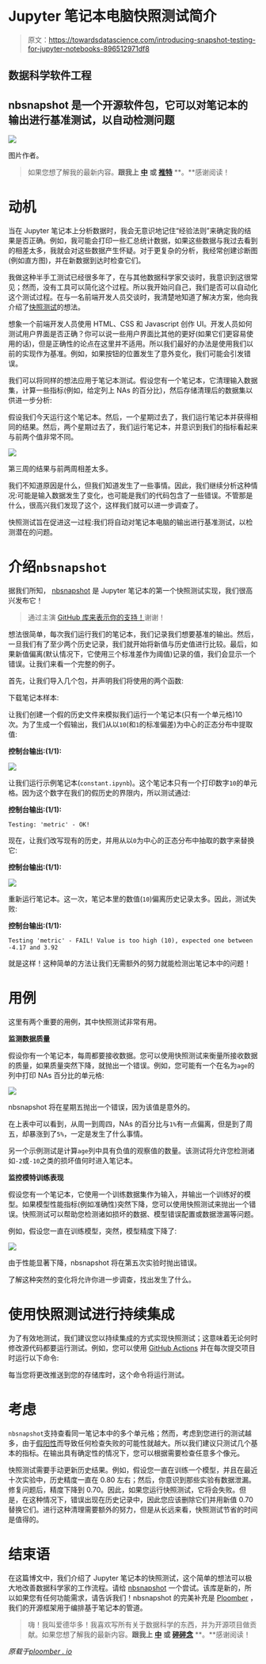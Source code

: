 # Jupyter 笔记本电脑快照测试简介

> 原文：<https://towardsdatascience.com/introducing-snapshot-testing-for-jupyter-notebooks-896512971df8>

## 数据科学软件工程

## nbsnapshot 是一个开源软件包，它可以对笔记本的输出进行基准测试，以自动检测问题

![](img/5c6ae5184b07afb1c2cf550a60e55730.png)

图片作者。

> 如果您想了解我的最新内容。**跟我上** [**中**](https://medium.com/@edublancas) **或** [**推特**](https://twitter.com/edublancas) **。**感谢阅读！

# 动机

当在 Jupyter 笔记本上分析数据时，我会无意识地记住“经验法则”来确定我的结果是否正确。例如，我可能会打印一些汇总统计数据，如果这些数据与我过去看到的相差太多，我就会对这些数据产生怀疑。对于更复杂的分析，我经常创建诊断图(例如直方图)，并在新数据到达时检查它们。

我做这种半手工测试已经很多年了，在与其他数据科学家交谈时，我意识到这很常见；然而，没有工具可以简化这个过程。所以我开始问自己，我们是否可以自动化这个测试过程。在与一名前端开发人员交谈时，我清楚地知道了解决方案，他向我介绍了[快照测试](https://jestjs.io/docs/snapshot-testing)的想法。

想象一个前端开发人员使用 HTML、CSS 和 Javascript 创作 UI。开发人员如何测试用户界面是否正确？你可以说一些用户界面比其他的更好(如果它们更容易使用的话)，但是正确性的论点在这里并不适用。所以我们最好的办法是使用我们以前的实现作为基准。例如，如果按钮的位置发生了意外变化，我们可能会引发错误。

我们可以将同样的想法应用于笔记本测试。假设您有一个笔记本，它清理输入数据集，计算一些指标(例如，给定列上 NAs 的百分比)，然后存储清理后的数据集以供进一步分析:

假设我们今天运行这个笔记本。然后，一个星期过去了，我们运行笔记本并获得相同的结果。然后，两个星期过去了，我们运行笔记本，并意识到我们的指标看起来与前两个值非常不同。

![](img/8815d330d6d9cb60ffcaf8a5aaa49fbc.png)

第三周的结果与前两周相差太多。

我们不知道原因是什么，但我们知道发生了一些事情。因此，我们继续分析这种情况:可能是输入数据发生了变化，也可能是我们的代码包含了一些错误。不管那是什么，很高兴我们发现了这个，这样我们就可以进一步调查了。

快照测试旨在促进这一过程:我们将自动对笔记本电脑的输出进行基准测试，以检测潜在的问题。

# 介绍`nbsnapshot`

据我们所知， [nbsnapshot](https://github.com/ploomber/nbsnapshot) 是 Jupyter 笔记本的第一个快照测试实现，我们很高兴发布它！

> 通过主演 [GitHub 库来表示你的支持！](https://github.com/ploomber/nbsnapshot)谢谢！

想法很简单，每次我们运行我们的笔记本，我们记录我们想要基准的输出。然后，一旦我们有了至少两个历史记录，我们就开始将新值与历史值进行比较。最后，如果新值偏离(默认情况下，它使用三个标准差作为阈值)记录的值，我们会显示一个错误。让我们来看一个完整的例子。

首先，让我们导入几个包，并声明我们将使用的两个函数:

下载笔记本样本:

让我们创建一个假的历史文件来模拟我们运行一个笔记本(只有一个单元格)10 次。为了生成一个假输出，我们从以`10`(和`1`的标准偏差)为中心的正态分布中提取值:

**控制台输出:(1/1):**

![](img/51616c6a5879edcaa48d4016c2f1a2be.png)

让我们运行示例笔记本(`constant.ipynb`)。这个笔记本只有一个打印数字`10`的单元格。因为这个数字在我们的假历史的界限内，所以测试通过:

**控制台输出:(1/1):**

```
Testing: 'metric' - OK!
```

现在，让我们改写现有的历史，并用从以`0`为中心的正态分布中抽取的数字来替换它:

**控制台输出:(1/1):**

![](img/1b20ed233dc41c7b959823f3911a4861.png)

重新运行笔记本。这一次，笔记本里的数值(`10`)偏离历史记录太多。因此，测试失败:

**控制台输出:(1/1):**

```
Testing 'metric' - FAIL! Value is too high (10), expected one between -4.17 and 3.92
```

就是这样！这种简单的方法让我们无需额外的努力就能检测出笔记本中的问题！

# 用例

这里有两个重要的用例，其中快照测试非常有用。

**监测数据质量**

假设你有一个笔记本，每周都要接收数据。您可以使用快照测试来衡量所接收数据的质量，如果质量突然下降，就抛出一个错误。例如，您可能有一个在名为`age`的列中打印 NAs 百分比的单元格:

![](img/8e5018b9c60ae0f043a02865a29e0c77.png)

nbsnapshot 将在星期五抛出一个错误，因为该值是意外的。

在上表中可以看到，从周一到周四，NAs 的百分比与`1%`有一点偏离，但是到了周五，却暴涨到了`5%`，一定是发生了什么事情。

另一个示例测试是计算`age`列中具有负值的观察值的数量。该测试将允许您检测诸如`-2`或`-10`之类的损坏值何时进入笔记本。

**监控模特训练表现**

假设您有一个笔记本，它使用一个训练数据集作为输入，并输出一个训练好的模型。如果模型性能指标(例如准确性)突然下降，您可以使用快照测试来抛出一个错误。快照测试可以帮助您检测诸如损坏的数据、模型错误配置或数据泄漏等问题。

例如，假设您一直在训练模型，突然，模型精度下降了:

![](img/be0ca8bcaca62a825794c8a61b5dec13.png)

由于性能显著下降，nbsnapshot 将在第五次实验时抛出错误。

了解这种突然的变化将允许你进一步调查，找出发生了什么。

# 使用快照测试进行持续集成

为了有效地测试，我们建议您以持续集成的方式实现快照测试；这意味着无论何时修改源代码都要运行测试。例如，您可以使用 [GitHub Actions](https://github.com/features/actions) 并在每次提交项目时运行以下命令:

每当您将更改推送到您的存储库时，这个命令将运行测试。

# 考虑

`nbsnapshot`支持查看同一笔记本中的多个单元格；然而，考虑到您进行的测试越多，由于[假阳性](https://en.wikipedia.org/wiki/Multiple_comparisons_problem)而导致任何检查失败的可能性就越大。所以我们建议只测试几个基本的指标。在输出具有确定性的情况下，您可以根据需要检查任意多个像元。

快照测试需要手动更新历史结果。例如，假设您一直在训练一个模型，并且在最近十次实验中，历史精度一直在 0.80 左右；然后，你意识到那些实验有数据泄漏。修复问题后，精度下降到 0.70。因此，如果您运行快照测试，它将会失败。但是，在这种情况下，错误出现在历史记录中，因此您应该删除它们并用新值 0.70 替换它们。进行这种清理需要额外的努力，但是从长远来看，快照测试节省的时间是值得的。

# 结束语

在这篇博文中，我们介绍了 Jupyter 笔记本的快照测试，这个简单的想法可以极大地改善数据科学家的工作流程。请给 [nbsnapshot](https://github.com/ploomber/nbsnapshot) 一个尝试。该库是新的，所以如果您有任何功能需求，请告诉我们！nbsnapshot 的完美补充是 [Ploomber](https://github.com/ploomber/ploomber) ，我们的开源框架用于编排基于笔记本的管道。

> 嗨！我叫爱德华多！我喜欢写所有关于数据科学的东西，并为开源项目做贡献。如果您想了解我的最新内容。**跟我上** [**中**](https://medium.com/@edublancas) **或** [**碎碎念**](https://twitter.com/edublancas) **。**感谢阅读！

*原载于*[*ploomber . io*](https://ploomber.io/blog/snapshot-testing/)